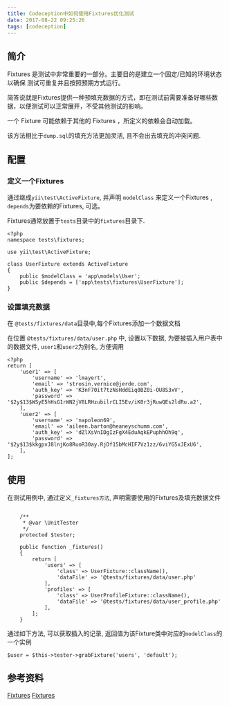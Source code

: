 ```yaml
---
title: Codeception中如何使用Fixtures优化测试
date: 2017-08-22 09:25:26
tags: [codeception]
---
```


## 简介

Fixtures 是测试中非常重要的一部分。主要目的是建立一个固定/已知的环境状态以确保 测试可重复并且按照预期方式运行。

简答说就是Fixtures提供一种预填充数据的方式，即在测试前需要准备好哪些数据，以便测试可以正常展开，不受其他测试的影响。


一个 Fixture 可能依赖于其他的 Fixtures ，所定义的依赖会自动加载。

该方法相比于`dump.sql`的填充方法更加灵活, 且不会出去填充的冲突问题.

## 配置


### 定义一个Fixtures


通过继成`yii\test\ActiveFixture`, 并声明 `modelClass` 来定义一个Fixtures , `depends`为要依赖的Fixtures, 可选。

Fixtures通常放置于`tests`目录中的`fixtures`目录下.

```
<?php
namespace tests\fixtures;

use yii\test\ActiveFixture;

class UserFixture extends ActiveFixture
{
    public $modelClass = 'app\models\User';
    public $depends = ['app\tests\fixtures\UserFixture'];
}

```

### 设置填充数据

在 `@tests/fixtures/data`目录中,每个Fixtures添加一个数据文档

在位置 `@tests/fixtures/data/user.php` 中, 设置以下数据, 为要被插入用户表中的数据文件, `user1`和`user2`为别名, 方便调用

```
<?php
return [
    'user1' => [
        'username' => 'lmayert',
        'email' => 'strosin.vernice@jerde.com',
        'auth_key' => 'K3nF70it7tzNsHddEiq0BZ0i-OU8S3xV',
        'password' => '$2y$13$WSyE5hHsG1rWN2jV8LRHzubilrCLI5Ev/iK0r3jRuwQEs2ldRu.a2',
    ],
    'user2' => [
        'username' => 'napoleon69',
        'email' => 'aileen.barton@heaneyschumm.com',
        'auth_key' => 'dZlXsVnIDgIzFgX4EduAqkEPuphhOh9q',
        'password' => '$2y$13$kkgpvJ8lnjKo8RuoR30ay.RjDf15bMcHIF7Vz1zz/6viYG5xJExU6',
    ],
];
```


## 使用


在测试用例中, 通过定义`_fixtures方法`, 声明需要使用的Fixtures及填充数据文件

```

    /**
     * @var \UnitTester
     */
    protected $tester;

    public function _fixtures()
    {
        return [
            'users' => [
                'class' => UserFixture::className(),
                'dataFile' => '@tests/fixtures/data/user.php'
            ],
            'profiles' => [
                'class' => UserProfileFixture::className(),
                'dataFile' => '@tests/fixtures/data/user_profile.php'
            ],
        ];
    }

```

通过如下方法, 可以获取插入的记录, 返回值为该Fixture类中对应的`modelClass`的一个实例

```
$user = $this->tester->grabFixture('users', 'default');

```


## 参考资料

[Fixtures](http://www.yiichina.com/doc/guide/2.0/test-fixtures)
[Fixtures](http://www.yiiframework.com/doc-2.0/guide-test-fixtures.html)

